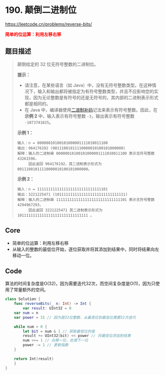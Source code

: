 # 190. 颠倒二进制位

https://leetcode.cn/problems/reverse-bits/

**<font color=red>简单的位运算：利用左移右移</font>**

## 题目描述

> 颠倒给定的 32 位无符号整数的二进制位。
>
> **提示：**
>
> - 请注意，在某些语言（如 Java）中，没有无符号整数类型。在这种情况下，输入和输出都将被指定为有符号整数类型，并且不应影响您的实现，因为无论整数是有符号的还是无符号的，其内部的二进制表示形式都是相同的。
> - 在 Java 中，编译器使用[二进制补码](https://baike.baidu.com/item/二进制补码/5295284)记法来表示有符号整数。因此，在 **示例 2** 中，输入表示有符号整数 `-3`，输出表示有符号整数 `-1073741825`。
>
>  
>
> **示例 1：**
>
> ```
> 输入：n = 00000010100101000001111010011100
> 输出：964176192 (00111001011110000010100101000000)
> 解释：输入的二进制串 00000010100101000001111010011100 表示无符号整数 43261596，
>      因此返回 964176192，其二进制表示形式为 00111001011110000010100101000000。
> ```
>
> **示例 2：**
>
> ```
> 输入：n = 11111111111111111111111111111101
> 输出：3221225471 (10111111111111111111111111111111)
> 解释：输入的二进制串 11111111111111111111111111111101 表示无符号整数 4294967293，
>      因此返回 3221225471 其二进制表示形式为 10111111111111111111111111111111 。
> ```

## Core

- 简单的位运算：利用左移右移
- 从输入的整数的最低位开始，逐位获取并将其添加到结果中，同时将结果向左移动一位。

## Code

算法的时间复杂度是O(32)，因为需要迭代32次，而空间复杂度是O(1)，因为只使用了常量额外的空间。

```swift
class Solution {
    func reverseBits(_ n: Int) -> Int {
        var result: UInt32 = 0
    var num = n
    var power = 31 // 因为是32位整数，从最高位到最低位需要32次迭代
    
    while num > 0 {
        let bit = num & 1 // 获取最低位的值
        result += UInt32(bit) << power // 将最低位添加到结果
        num >>= 1 // 右移一位，处理下一位
        power -= 1 // 更新指数
    }
    
    return Int(result)
    }
}
```

